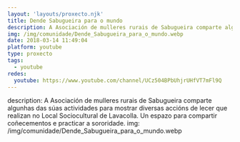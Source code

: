 ```yaml
---
layout: 'layouts/proxecto.njk'
title: Dende Sabugueira para o mundo
description: A Asociación de mulleres rurais de Sabugueira comparte algunhas das súas actividades para mostrar diversas accións de lecer que realizan no Local Sociocultural de Lavacolla. Un espazo para compartir coñecementos e practicar a sororidade.
img: /img/comunidade/Dende_Sabugueira_para_o_mundo.webp
date: 2018-03-14 11:49:04
platform: youtube
type: proxecto
tags:
  - youtube
redes:
  youtube: https://www.youtube.com/channel/UCz504BPbUhjrUHfVT7mFl9Q
---
```

description: A Asociación de mulleres rurais de Sabugueira comparte algunhas das súas actividades para mostrar diversas accións de lecer que realizan no Local Sociocultural de Lavacolla. Un espazo para compartir coñecementos e practicar a sororidade.
img: /img/comunidade/Dende_Sabugueira_para_o_mundo.webp
